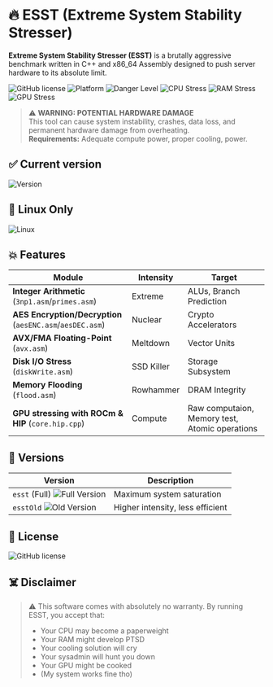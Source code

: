 # 🔥 ESST (Extreme System Stability Stresser) 

**Extreme System Stability Stresser (ESST)** is a brutally aggressive benchmark written in C++ and x86_64 Assembly designed to push server hardware to its absolute limit.

![GitHub license](https://img.shields.io/badge/license-MIT-red)
![Platform](https://img.shields.io/badge/Platform-Linux%20Only-red)
![Danger Level](https://img.shields.io/badge/DANGER-Hardware%20Damage%20Risk-orange)
![CPU Stress](https://img.shields.io/badge/CPU%20Stress-Maximum%20Thermals-red)
![RAM Stress](https://img.shields.io/badge/RAM%20Stress-Rowhammer%20Enabled-critical)
![GPU Stress](https://img.shields.io/badge/GPU%20Stress-ROCm%20HIP%20Intergration-critical)
> ⚠️ **WARNING: POTENTIAL HARDWARE DAMAGE**  
> This tool can cause system instability, crashes, data loss, and permanent hardware damage from overheating.  
> **Requirements:** Adequate compute power, proper cooling, power.

## ✅ Current version

![Version](https://img.shields.io/badge/Current%20Version-v0.6-blue)

## 🐧 Linux Only
![Linux](https://img.shields.io/badge/Compatibility-Linux%20Only-important)

## 💥 Features

| Module | Intensity | Target |
|--------|-----------|--------|
| **Integer Arithmetic** (`3np1.asm`/`primes.asm`) | Extreme | ALUs, Branch Prediction |
| **AES Encryption/Decryption** (`aesENC.asm`/`aesDEC.asm`)|  Nuclear | Crypto Accelerators |
| **AVX/FMA Floating-Point** (`avx.asm`) | Meltdown | Vector Units |
| **Disk I/O Stress** (`diskWrite.asm`) | SSD Killer | Storage Subsystem |
| **Memory Flooding** (`flood.asm`) | Rowhammer | DRAM Integrity |
| **GPU stressing with ROCm & HIP** (`core.hip.cpp`) | Compute | Raw computaion, Memory test, Atomic operations |

## 🚀 Versions

| Version | Description |
|---------|-------------|
| `esst` (Full) ![Full Version](https://img.shields.io/badge/Version-Full%20Destruction-red) | Maximum system saturation |
| `esstOld` ![Old Version](https://img.shields.io/badge/Version-Legacy%20Pain-orange) | Higher intensity, less efficient |

## 📜 License

![GitHub license](https://img.shields.io/badge/license-MIT-green)

## ☠️ Disclaimer

> ⚠️ This software comes with absolutely no warranty. By running ESST, you accept that:
> * Your CPU may become a paperweight
> * Your RAM might develop PTSD
> * Your cooling solution will cry
> * Your sysadmin will hunt you down
> * Your GPU might be cooked
> * (My system works fine tho)
